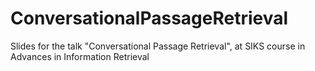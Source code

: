 # ConversationalPassageRetrieval
Slides for the talk "Conversational Passage Retrieval", at SIKS course in Advances in Information Retrieval
